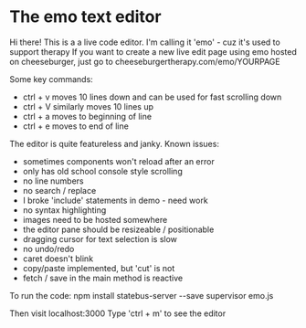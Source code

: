 # The emo text editor

Hi there! This is a a live code editor.
I'm calling it 'emo' - cuz it's used to support therapy
If you want to create a new live edit page using emo hosted on cheeseburger, just go to
cheeseburgertherapy.com/emo/YOURPAGE

Some key commands:
- ctrl + v moves 10 lines down and can be used for fast scrolling down
- ctrl + V similarly moves 10 lines up
- ctrl + a moves to beginning of line
- ctrl + e moves to end of line

The editor is quite featureless and janky.
Known issues:
- sometimes components won't reload after an error
- only has old school console style scrolling
- no line numbers
- no search / replace
- I broke 'include' statements in demo - need work
- no syntax highlighting
- images need to be hosted somewhere
- the editor pane should be resizeable / positionable
- dragging cursor for text selection is slow
- no undo/redo
- caret doesn't blink
- copy/paste implemented, but 'cut' is not
- fetch / save in the main method is reactive



To run the code:
npm install statebus-server --save
supervisor emo.js

Then visit localhost:3000
Type 'ctrl + m' to see the editor